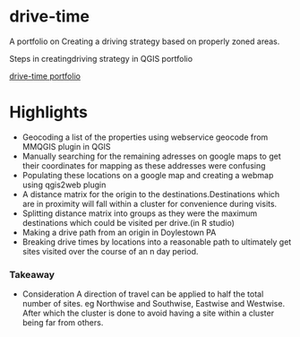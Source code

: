 # drive-time
A portfolio on Creating a driving strategy based on properly zoned areas.

Steps in creatingdriving strategy  in QGIS portfolio


[drive-time portfolio](https://kof1nti.github.io/drive-times/)

# Highlights 
- Geocoding a list of the properties using webservice  geocode from MMQGIS plugin in QGIS
- Manually searching for the remaining adresses on google maps to get their coordinates for mapping as these addresses were confusing 
- Populating these locations on a google map and creating a webmap using qgis2web plugin
- A distance matrix for the origin to the destinations.Destinations which are in proximity will fall within a cluster for convenience during visits.
- Splitting distance matrix into groups as they were the maximum destinations which could be visited per drive.(in R studio)
- Making a drive path from an origin in Doylestown PA 
- Breaking drive times by locations into a reasonable path to ultimately get sites visited over the course of an n day period.

 


### Takeaway
- Consideration 
A direction of travel can be applied to half the total number of sites. eg Northwise and Southwise, Eastwise and Westwise.
After which the cluster is done to avoid having a site within a cluster being far from others.
